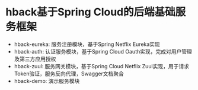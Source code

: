# hback基于Spring Cloud的后端基础服务框架
* hback-eureka: 服务注册模块，基于Spring Netflix Eureka实现
* hback-auth: 认证服务模块，基于Spring Cloud Oauth实现，完成对用户管理及第三方应用授权
* hback-zuul: 服务网关模块，基于Spring Cloud Netflix Zuul实现，用于请求Token验证，服务反向代理，Swagger文档聚合
* hback-demo: 演示服务模块
